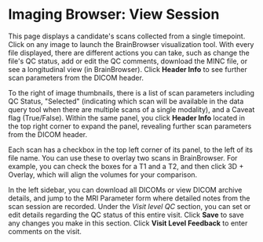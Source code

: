 # Imaging Browser: View Session

This page displays a candidate's scans collected from a single timepoint. Click on any image to launch the BrainBrowser visualization tool. With every file displayed, there are different actions you can take, such as change the file's QC status, add or edit the QC comments, download the MINC file, or see a longitudinal view (in BrainBrowser). Click **Header Info** to see further scan parameters from the DICOM header.

To the right of image thumbnails, there is a list of scan parameters including QC Status, "Selected" (indicating which scan will be available in the data query tool when there are multiple scans of a single modality), and a Caveat flag (True/False). Within the same
panel, you click **Header Info** located in the top right corner to expand the panel, revealing further scan parameters from the
DICOM header.

Each scan has a checkbox in the top left corner of its panel, to the left of its file name. You can use these to overlay two scans in BrainBrowser. For example, you can check the boxes for a T1 and a T2, and then click 3D + Overlay, which will align the volumes for your comparison. 

In the left sidebar, you can download all DICOMs or view DICOM archive details, and jump to the MRI Parameter form where detailed notes from the scan session are recorded. Under the *Visit level QC* section, you can set or edit details regarding the QC status of this entire visit. Click **Save** to save any changes you make in this section. Click **Visit Level Feedback** to enter comments on the visit.

